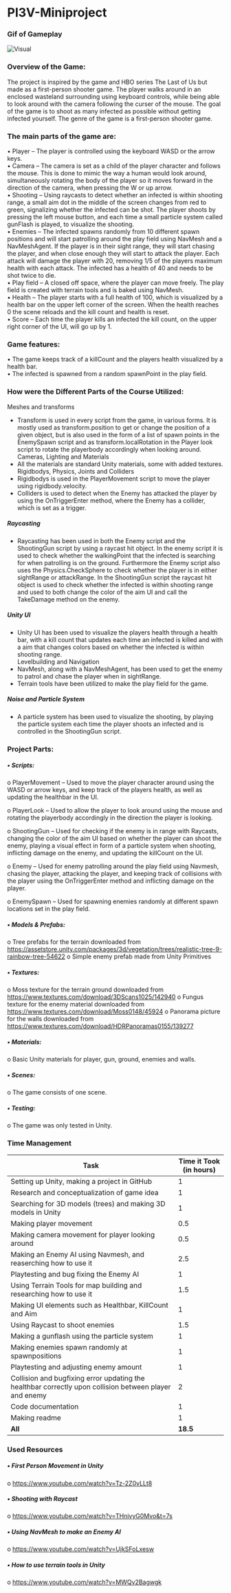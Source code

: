 # PI3V-Miniproject

### Gif of Gameplay

![Visual](https://github.com/miracchr/PI3V-Miniproject/blob/main/GamePlayGif/ezgif.com-video-to-gif.gif)

### Overview of the Game:
The project is inspired by the game and HBO series The Last of Us but made as a first-person shooter game. The player walks around in an enclosed wasteland surrounding using keyboard controls, while being able to look around with the camera following the curser of the mouse. The goal of the game is to shoot as many infected as possible without getting infected yourself. The genre of the game is a first-person shooter game.


### The main parts of the game are:

•	Player – The player is controlled using the keyboard WASD or the arrow keys.  
•	Camera – The camera is set as a child of the player character and follows the mouse. This is done to mimic the way a human would look around, simultaneously rotating the body of the player so it moves forward in the direction of the camera, when pressing the W or up arrow.  
•	Shooting – Using raycasts to detect whether an infected is within shooting range, a small aim dot in the middle of the screen changes from red to green, signalizing whether the infected can be shot. The player shoots by pressing the left mouse button, and each time a small particle system called gunFlash is played, to visualize the shooting.  
•	Enemies – The infected spawns randomly from 10 different spawn positions and will start patrolling around the play field using NavMesh and a NavMeshAgent. If the player is in their sight range, they will start chasing the player, and when close enough they will start to attack the player. Each attack will damage the player with 20, removing 1/5 of the players maximum health with each attack. The infected has a health of 40 and needs to be shot twice to die.  
•	Play field – A closed off space, where the player can move freely. The play field is created with terrain tools and is baked using NavMesh.  
•	Health  – The player starts with a full health of 100, which is visualized by a health bar on the upper left corner of the screen. When the health reaches 0 the scene reloads and the kill count and health is reset.  
•	Score – Each time the player kills an infected the kill count, on the upper right corner of the UI, will go up by 1.  

### Game features:
•	The game keeps track of a killCount and the players health visualized by a health bar.   
•	The infected is spawned from a random spawnPoint in the play field.    

### How were the Different Parts of the Course Utilized:
Meshes and transforms    
-	Transform is used in every script from the game, in various forms. It is mostly used as transform.position to get or change the position of a given object, but is also used in the form of a list of spawn points in the EnemySpawn script and as transform.localRotation in the Player look script to rotate the playerbody accordingly when looking around.   
Cameras, Lighting and Materials   
-	All the materials are standard Unity materials, some with added textures.   
Rigidbodys, Physics, Joints and Colliders   
-	Rigidbodys is used in the PlayerMovement script to move the player using rigidbody.velocity.   
-	Colliders is used to detect when the Enemy has attacked the player by using the OnTriggerEnter method, where the Enemy has a collider, which is set as a trigger.   
##### Raycasting   
-	Raycasting has been used in both the Enemy script and the ShootingGun script by using a raycast hit object. In the enemy script it is used to check whether the walkingPoint that the infected is searching for when patrolling is on the ground. Furthermore the Enemy script also uses the Physics.CheckSphere to check whether the player is in either sightRange or attackRange. In the ShootingGun script the raycast hit object is used to check whether the infected is within shooting range and used to both change the color of the aim UI and call the TakeDamage method on the enemy.   
##### Unity UI   
-	Unity UI has been used to visualize the players health through a health bar, with a kill count that updates each time an infected is killed and with a aim that changes colors based on whether the infected is within shooting range.  
Levelbuilding and Navigation   
-	NavMesh, along with a NavMeshAgent, has been used to get the enemy to patrol and  chase the player when in sightRange.  
-	Terrain tools have been utilized to make the play field for the game.   
##### Noise and Particle System   
-	A particle system has been used to visualize the shooting, by playing the particle system each time the player shoots an infected and is controlled in the ShootingGun script.   
### Project Parts:
##### •	Scripts:
o	PlayerMovement – Used to move the player character around using the WASD or arrow keys, and keep track of the players health, as well as updating the healthbar in the UI.



o	PlayerLook – Used to allow the player to look around using the mouse and rotating the playerbody accordingly in the direction the player is looking.



o	ShootingGun – Used for checking if the enemy is in range with Raycasts, changing the color of the aim UI based on whether the player can shoot the enemy, playing a visual effect in form of a particle system when shooting, inflicting damage on the enemy, and updating the killCount on the UI. 



o	Enemy – Used for enemy patrolling around the play field using Navmesh, chasing the player, attacking the player, and keeping track of collisions with the player using the OnTriggerEnter method and inflicting damage on the player.



o	EnemySpawn – Used for spawning enemies randomly at different spawn locations set in the play field.



##### •	Models & Prefabs:
o	Tree prefabs for the terrain downloaded from https://assetstore.unity.com/packages/3d/vegetation/trees/realistic-tree-9-rainbow-tree-54622
o	Simple enemy prefab made from Unity Primitives 
##### •	Textures:
o	Moss texture for the terrain ground downloaded from https://www.textures.com/download/3DScans1025/142940
o	Fungus texture for the enemy material downloaded from https://www.textures.com/download/Moss0148/45924
o	Panorama picture for the walls downloaded from https://www.textures.com/download/HDRPanoramas0155/139277

##### •	Materials:
o	Basic Unity materials for player, gun, ground, enemies and walls.
##### •	Scenes:
o	The game consists of one scene.
##### •	Testing:
o	The game was only tested in Unity.

### Time Management
| **Task**                                                                | **Time it Took (in hours)** |
|--------------------------------------------------------------------------------|------------------------------------|
|     Setting up Unity, making a project in GitHub                               |     1                              |
|     Research and conceptualization of game idea                                |     1                              |
|     Searching for 3D models (trees) and making 3D models in Unity              |     1                              |
|     Making player movement                                                     |     0.5                            |
|     Making camera movement for player looking around                           |     0.5                            |
|     Making an Enemy AI using Navmesh, and reaserching how to use it            |     2.5                            |
|     Playtesting and bug fixing the Enemy AI                                    |     1                              |
|     Using Terrain Tools for map building and researching how to use it         |     1.5                            |
|     Making UI elements such as Healthbar, KillCount and Aim                    |     1                              |
|     Using Raycast to shoot enemies                                             |     1.5                            |
|     Making a gunflash using the particle system                                |     1                              |
|     Making enemies spawn randomly at spawnpositions                            |     1                              |
|     Playtesting and adjusting enemy amount                                     |     1                              |
|     Collision and bugfixing error updating the healthbar correctly upon collision between player and enemy                              |     2                            |
|     Code   documentation                                                       |     1                              |
|     Making readme                                                              |     1                              |
|     **All**                                                                    |     **18.5**                       |     
### Used Resources
##### •	First Person Movement in Unity
o	https://www.youtube.com/watch?v=Tz-2Z0vLLt8
##### •	Shooting with Raycast 
o	https://www.youtube.com/watch?v=THnivyG0Mvo&t=7s
##### •	Using NavMesh to make an Enemy AI
o	https://www.youtube.com/watch?v=UjkSFoLxesw
##### •	How to use terrain tools in Unity
o	https://www.youtube.com/watch?v=MWQv2Bagwgk
